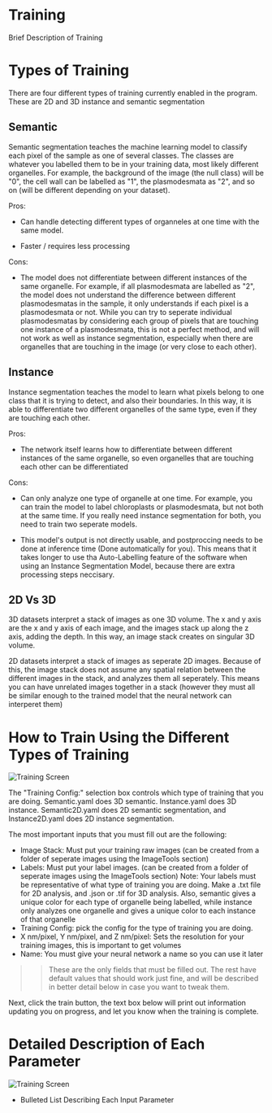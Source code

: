# Training

Brief Description of Training

# Types of Training

There are four different types of training currently enabled in the program. These are 2D and 3D instance and semantic segmentation

## Semantic

Semantic segmentation teaches the machine learning model to classify each pixel of the sample as one of several classes. The classes are whatever you labelled them to be in your training data, most likely different organelles. For example, the background of the image (the null class) will be "0", the cell wall can be labelled as "1", the plasmodesmata as "2", and so on (will be different depending on your dataset).

Pros:

- Can handle detecting different types of organneles at one time with the same model.

- Faster / requires less processing

Cons:

- The model does not differentiate between different instances of the same organelle. For example, if all plasmodesmata are labelled as "2", the model does not understand the difference between different plasmodesmatas in the sample, it only understands if each pixel is a plasmodesmata or not. While you can try to seperate individual plasmodesmatas by considering each group of pixels that are touching one instance of a plasmodesmata, this is not a perfect method, and will not work as well as instance segmentation, especially when there are organelles that are touching in the image (or very close to each other).

## Instance

Instance segmentation teaches the model to learn what pixels belong to one class that it is trying to detect, and also their boundaries. In this way, it is able to differentiate two different organelles of the same type, even if they are touching each other.

Pros:

- The network itself learns how to differentiate between different instances of the same organelle, so even organelles that are touching each other can be differentiated

Cons:

- Can only analyze one type of organelle at one time. For example, you can train the model to label chloroplasts or plasmodesmata, but not both at the same time. If you really need instance segmentation for both, you need to train two seperate models.

- This model's output is not directly usable, and postproccing needs to be done at inference time (Done automatically for you). This means that it takes longer to use tha Auto-Labelling feature of the software when using an Instance Segmentation Model, because there are extra processing steps neccisary.

## 2D Vs 3D

3D datasets interpret a stack of images as one 3D volume. The x and y axis are the x and y axis of each image, and the images stack up along the z axis, adding the depth. In this way, an image stack creates on singular 3D volume.

2D datasets interpret a stack of images as seperate 2D images. Because of this, the image stack does not assume any spatial relation between the different images in the stack, and analyzes them all seperately. This means you can have unrelated images together in a stack (however they must all be similar enough to the trained model that the neural network can interperet them)

# How to Train Using the Different Types of Training

![Training Screen](https://github.com/ajbrookhouse/WSU_PlantBio_ML/blob/main/screenshots/trainScreenshot.png)

The "Training Config:" selection box controls which type of training that you are doing. Semantic.yaml does 3D semantic. Instance.yaml does 3D instance. Semantic2D.yaml does 2D semantic segmentation, and Instance2D.yaml does 2D instance segmentation.

The most important inputs that you must fill out are the following:

- Image Stack: Must put your training raw images (can be created from a folder of seperate images using the ImageTools section)
- Labels: Must put your label images. (can be created from a folder of seperate images using the ImageTools section) Note: Your labels must be representative of what type of training you are doing. Make a .txt file for 2D analysis, and .json or .tif for 3D analysis. Also, semantic gives a unique color for each type of organelle being labelled, while instance only analyzes one organelle and gives a unique color to each instance of that organelle
- Training Config: pick the config for the type of training you are doing.
- X nm/pixel, Y nm/pixel, and Z nm/pixel: Sets the resolution for your training images, this is important to get volumes
- Name: You must give your neural network a name so you can use it later

>> These are the only fields that must be filled out. The rest have default values that should work just fine, and will be described in better detail below in case you want to tweak them.

Next, click the train button, the text box below will print out information updating you on progress, and let you know when the training is complete.

# Detailed Description of Each Parameter

![Training Screen](https://github.com/ajbrookhouse/WSU_PlantBio_ML/blob/main/screenshots/trainScreenshot.png)

- Bulleted List Describing Each Input Parameter
